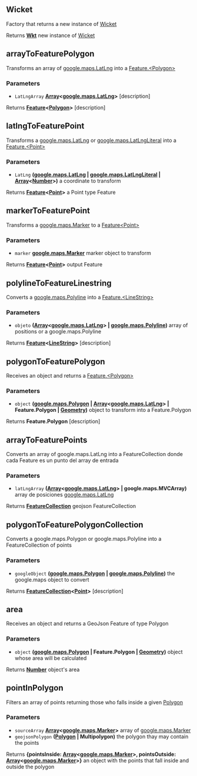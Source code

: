 <!-- Generated by documentation.js. Update this documentation by updating the source code. -->

## Wicket

Factory that returns a new instance of [Wicket][1]

Returns **[Wkt][2]** new instance of [Wicket][1]

## arrayToFeaturePolygon

Transforms an array of [google.maps.LatLng][3] into a [Feature.&lt;Polygon>][4]

### Parameters

-   `LatLngArray` **[Array][5]&lt;[google.maps.LatLng][6]>** [description]

Returns **[Feature][7]&lt;[Polygon][8]>** [description]

## latlngToFeaturePoint

Transforms a [google.maps.LatLng][3] or [google.maps.LatLngLiteral][9] into a [Feature.&lt;Point>][10]

### Parameters

-   `LatLng` **([google.maps.LatLng][6] \| [google.maps.LatLngLiteral][11] \| [Array][5]&lt;[Number][12]>)** a coordinate to transform

Returns **[Feature][7]&lt;[Point][13]>** a Point type Feature

## markerToFeaturePoint

Transforms a [google.maps.Marker][14] to a [Feature&lt;Point>][15]

### Parameters

-   `marker` **[google.maps.Marker][16]** marker object to transform

Returns **[Feature][7]&lt;[Point][13]>** output Feature

## polylineToFeatureLinestring

Converts a [google.maps.Polyline][17] into a  [Feature.&lt;LineString>][18]

### Parameters

-   `objeto` **([Array][5]&lt;[google.maps.LatLng][6]> | [google.maps.Polyline][19])** array of positions or a google.maps.Polyline

Returns **[Feature][7]&lt;[LineString][20]>** [description]

## polygonToFeaturePolygon

Receives an object and returns a [Feature.&lt;Polygon>][4]

### Parameters

-   `object` **([google.maps.Polygon][21] \| [Array][5]&lt;[google.maps.LatLng][6]> | Feature.Polygon | [Geometry][22])** object to transform into a Feature.Polygon

Returns **Feature.Polygon** [description]

## arrayToFeaturePoints

Converts an array of google.maps.LatLng into a FeatureCollection
donde cada Feature es un punto del array de entrada

### Parameters

-   `latLngArray` **([Array][5]&lt;[google.maps.LatLng][6]> | google.maps.MVCArray)** array de posiciones [google.maps.LatLng][3]

Returns **[FeatureCollection][23]** geojson FeatureCollection

## polygonToFeaturePolygonCollection

Converts a google.maps.Polygon or google.maps.Polyline into a FeatureCollection of points

### Parameters

-   `googleObject` **([google.maps.Polygon][21] \| [google.maps.Polyline][19])** the google.maps object to convert

Returns **[FeatureCollection][23]&lt;[Point][13]>** [description]

## area

Receives an object and returns a GeoJson Feature of type Polygon

### Parameters

-   `object` **([google.maps.Polygon][21] | Feature.Polygon | [Geometry][22])** object whose area will be calculated

Returns **[Number][12]** object's area

## pointInPolygon

Filters an array of points returning those who falls inside a given [Polygon][24]

### Parameters

-   `sourceArray` **[Array][5]&lt;[google.maps.Marker][16]>** array of [google.maps.Marker][14]
-   `geojsonPolygon` **([Polygon][8] | Multipolygon)** the polygon thay may contain the points

Returns **{pointsInside: [Array][5]&lt;[google.maps.Marker][16]>, pointsOutside: [Array][5]&lt;[google.maps.Marker][16]>}** an object with the points that fall inside and outside the polygon

[1]: #wicket

[2]: https://github.com/arthur-e/Wicket

[3]: https://github.com/amenadiel/google-maps-documentation/blob/master/docs/LatLng.md

[4]: Feature.<Polygon>

[5]: https://developer.mozilla.org/docs/Web/JavaScript/Reference/Global_Objects/Array

[6]: https://github.com/amenadiel/google-maps-documentation/blob/master/docs/LatLng.md

[7]: http://geojson.org/geojson-spec.html#feature-objects

[8]: http://geojson.org/geojson-spec.html#polygon

[9]: https://github.com/amenadiel/google-maps-documentation/blob/master/docs/LatLngLiteral.md

[10]: Feature.<Point>

[11]: https://github.com/amenadiel/google-maps-documentation/blob/master/docs/LatLngLiteral.md

[12]: https://developer.mozilla.org/docs/Web/JavaScript/Reference/Global_Objects/Number

[13]: http://geojson.org/geojson-spec.html#point

[14]: https://github.com/amenadiel/google-maps-documentation/blob/master/docs/Marker.md

[15]: Feature<Point>

[16]: https://github.com/amenadiel/google-maps-documentation/blob/master/docs/Marker.md

[17]: https://github.com/amenadiel/google-maps-documentation/blob/master/docs/Polyline.md

[18]: Feature.<LineString>

[19]: https://github.com/amenadiel/google-maps-documentation/blob/master/docs/Polyline.md

[20]: http://geojson.org/geojson-spec.html#linestring

[21]: https://github.com/amenadiel/google-maps-documentation/blob/master/docs/Polygon.md

[22]: http://geojson.org/geojson-spec.html#geometry

[23]: http://geojson.org/geojson-spec.html#feature-collection-objects

[24]: http://geojson.org/geojson-spec.html#polygon
